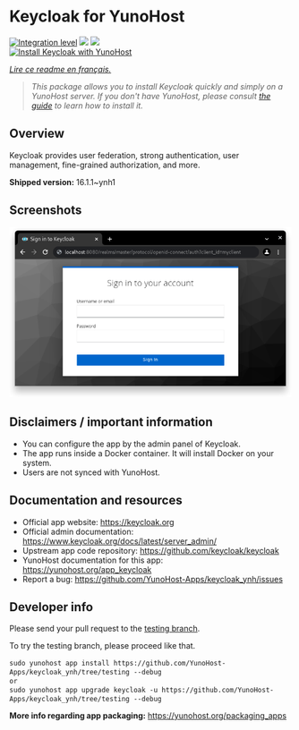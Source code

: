 <!--
N.B.: This README was automatically generated by https://github.com/YunoHost/apps/tree/master/tools/README-generator
It shall NOT be edited by hand.
-->

# Keycloak for YunoHost

[![Integration level](https://dash.yunohost.org/integration/keycloak.svg)](https://dash.yunohost.org/appci/app/keycloak) ![](https://ci-apps.yunohost.org/ci/badges/keycloak.status.svg) ![](https://ci-apps.yunohost.org/ci/badges/keycloak.maintain.svg)  
[![Install Keycloak with YunoHost](https://install-app.yunohost.org/install-with-yunohost.svg)](https://install-app.yunohost.org/?app=keycloak)

*[Lire ce readme en français.](./README_fr.md)*

> *This package allows you to install Keycloak quickly and simply on a YunoHost server.
If you don't have YunoHost, please consult [the guide](https://yunohost.org/#/install) to learn how to install it.*

## Overview

Keycloak provides user federation, strong authentication, user management, fine-grained authorization, and more.


**Shipped version:** 16.1.1~ynh1



## Screenshots

![](./doc/screenshots/keaycloak.png)

## Disclaimers / important information

* You can configure the app by the admin panel of Keycloak.
* The app runs inside a Docker container. It will install Docker on your system.
* Users are not synced with YunoHost.

## Documentation and resources

* Official app website: https://keycloak.org
* Official admin documentation: https://www.keycloak.org/docs/latest/server_admin/
* Upstream app code repository: https://github.com/keycloak/keycloak
* YunoHost documentation for this app: https://yunohost.org/app_keycloak
* Report a bug: https://github.com/YunoHost-Apps/keycloak_ynh/issues

## Developer info

Please send your pull request to the [testing branch](https://github.com/YunoHost-Apps/keycloak_ynh/tree/testing).

To try the testing branch, please proceed like that.
```
sudo yunohost app install https://github.com/YunoHost-Apps/keycloak_ynh/tree/testing --debug
or
sudo yunohost app upgrade keycloak -u https://github.com/YunoHost-Apps/keycloak_ynh/tree/testing --debug
```

**More info regarding app packaging:** https://yunohost.org/packaging_apps
